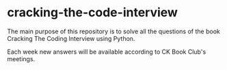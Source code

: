 # cracking-the-code-interview

The main purpose of this repository is to solve all the questions of the book Cracking The Coding Interview using Python. 

Each week new answers will be available according to CK Book Club's meetings.